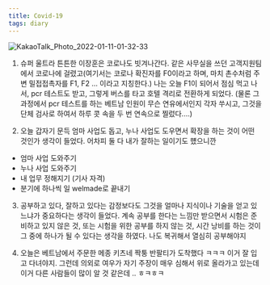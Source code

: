 ```yaml
---
title: Covid-19
tags: diary
---
```


![KakaoTalk_Photo_2022-01-11-01-32-33](https://user-images.githubusercontent.com/50545088/148802330-be8229c0-8aa2-472c-b322-621c4371f489.jpeg)


1. 슈퍼 울트라 튼튼한 이장훈은 코로나도 빗겨나간다. 같은 사무실을 쓰던 고객지원팀에서 코로나에 걸렸고(여기서는 코로나 확진자를 F0이라고 하며, 마치 촌수처럼 주변 밀접접촉자를 F1, F2 ... 이라고 지칭한다.) 나는 오늘 F1이 되어서 점심 먹고 나서, pcr 테스트도 받고, 그렇게 버스를 타고 호텔 격리로 전환하게 되었다. (물론 그 과정에서 pcr 테스트를 하는 베트남 인원이 무슨 연유에서인지 각자 쑤시고, 그것을 단체 검사로 하여서 하루 콧 속을 두 번 연속으로 찔렀다....)

2. 오늘 갑자기 문득 엄마 사업도 돕고, 누나 사업도 도우면서 확장을 하는 것이 어떤 것인가 생각이 들었다. 어차피 둘 다 내가 잘하는 일이기도 헀으니깐
- 엄마 사업 도와주기
- 누나 사업 도와주기
- 내 업무 정해지기 (기사 자격)
- 분기에 하나씩 일 welmade로 끝내기

3. 공부하고 있다, 잘하고 있다는 감정보다도 그것을 얼마나 지식이나 기술을 얻고 있느냐가 중요하다는 생각이 들었다. 계속 공부를 한다는 느낌만 받으면서 시험은 준비하고 있지 않은 것, 또는 시험을 위한 공부를 하지 않는 것, 시간 낭비를 하는 것이 그 중에 하나가 될 수 있다는 생각을 하였다. 나도 복귀해서 열심히 공부해야지 

4. 오늘은 베트남에서 주문한 메종 키츠네 짝퉁 반팔티가 도착했다 ㅋㅋㅋ 이거 잘 입고 다녀야지. 그런데 의외로 여우가 자기 주장이 매우 심해서 위로 올라가고 있는데 이거 다른 사람들이 많이 알 것 같은데 .. ㅎㅋㅎㅋ